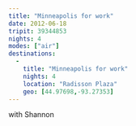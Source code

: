 ```yaml
---
title: "Minneapolis for work"
date: 2012-06-18
tripit: 39344853
nights: 4
modes: ["air"]
destinations:
  -
    title: "Minneapolis for work"
    nights: 4
    location: "Radisson Plaza"
    geo: [44.97698,-93.27353]
---
```


with Shannon
